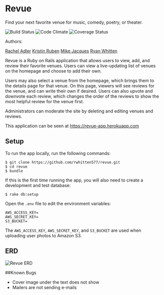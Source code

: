# Revue

Find your next favorite venue for music, comedy, poetry, or theater.

![Build Status](https://codeship.com/projects/84a64250-250a-0134-b9d2-7683f31e7ecf/status?branch=master)
![Code Climate](https://codeclimate.com/github/rwhitten577/revue.png)
![Coverage Status](https://coveralls.io/repos/rwhitten577/revue/badge.png)

Authors:

[Rachel Adler](https://github.com/raadler)
[Kristin Ruben](https://github.com/kristinruben)
[Mike Jacques](https://github.com/michael-jacques)
[Ryan Whitten](https://github.com/rwhitten577)

Revue is a Ruby on Rails application that allows users to view, add, and review their favorite venues. Users can view a live-updating list of venues on the homepage and choose to add their own.

Users may also select a venue from the homepage, which brings them to the details page for that venue. On this page, viewers will see reviews for the venue, and can write their own if desired. Users can also upvote and downvote each review, which changes the order of the reviews to show the most helpful review for the venue first.

Administrators can moderate the site by deleting and editing venues and reviews.

This application can be seen at https://revue-app.herokuapp.com

## Setup

To run the app locally, run the following commands:

```no-highlight
$ git clone https://github.com/rwhitten577/revue.git
$ cd revue
$ bundle
```

If this is the first time running the app, you will also need to create a development and test database:

```no-highlight
$ rake db:setup
```

Open the `.env` file to edit the environment variables:

```no-highlight
AWS_ACCESS_KEY=
AWS_SECRET_KEY=
S3_BUCKET=
```

The `AWS_ACCESS_KEY`, `AWS_SECRET_KEY`, and `S3_BUCKET` are used when uploading user photos to Amazon S3.

## ERD

![Revue ERD](http://oi66.tinypic.com/f44kra.jpg)

##Known Bugs

* Cover image under the text does not show
* Mailers are not sending e-mails
